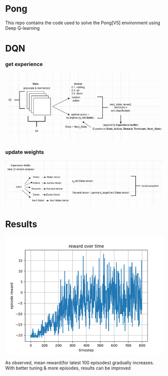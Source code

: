 # Pong
This repo contains the code used to solve the Pong[V5] environment using Deep Q-learning

# DQN
### get experience
![alt text](https://github.com/kwquan/farama-Pong/blob/main/get_experience.png)

### update weights
![alt text](https://github.com/kwquan/farama-Pong/blob/main/update_weights.png)

# Results
![alt text](https://github.com/kwquan/farama-Pong/blob/main/pong_result.png)

As observed, mean reward(for latest 100 episodes) gradually increases. With better tuning & more episodes, results can be improved
